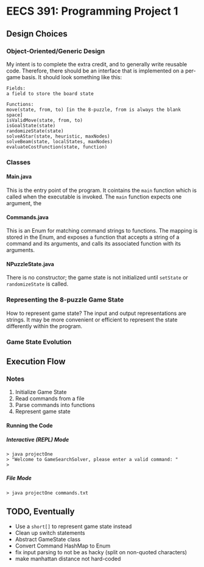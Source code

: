 # EECS 391: Programming Project 1

## Design Choices

### Object-Oriented/Generic Design

My intent is to complete the extra credit, and to generally write reusable code. Therefore, there should be an interface that is implemented on a per-game basis. It should look something like this:

```
Fields:
a field to store the board state

Functions:
move(state, from, to) [in the 8-puzzle, from is always the blank space]
isValidMove(state, from, to)
isGoalState(state)
randomizeState(state)
solveAStar(state, heuristic, maxNodes)
solveBeam(state, localStates, maxNodes)
evaluateCostFunction(state, function)
```

### Classes

#### Main.java

This is the entry point of the program. It cointains the `main` function which is called when the executable is invoked. The `main` function expects one argument, the 

#### Commands.java

This is an Enum for matching command strings to functions. The mapping is stored in the Enum, and exposes a function that accepts a string of a command and its arguments, and calls its associated function with its arguments. 

#### NPuzzleState.java

There is no constructor; the game state is not initialized until `setState` or `randomizeState` is called. 

### Representing the 8-puzzle Game State

How to represent game state? The input and output representations are strings. It may be more convenient or efficient to represent the state differently within the program. 

### Game State Evolution


## Execution Flow

### Notes

1. Initialize Game State
1. Read commands from a file 
2. Parse commands into functions
3. Represent game state 


#### Running the Code 

##### Interactive (REPL) Mode

```
> java projectOne
> "Welcome to GameSearchSolver, please enter a valid command: "
> 
```

##### File Mode

```
> java projectOne commands.txt
```

## TODO, Eventually

* Use a `short[]` to represent game state instead
* Clean up switch statements
* Abstract GameState class 
* Convert Command HashMap to Enum
* fix input parsing to not be as hacky (split on non-quoted characters)
* make manhattan distance not hard-coded

